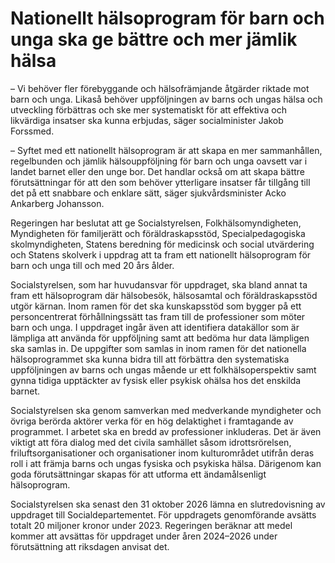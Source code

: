 # Nationellt hälsoprogram för barn och unga ska ge bättre och mer jämlik hälsa

– Vi behöver fler förebyggande och hälsofrämjande åtgärder riktade mot barn och unga. Likaså behöver uppföljningen av barns och ungas hälsa och utveckling förbättras och ske mer systematiskt för att effektiva och likvärdiga insatser ska kunna erbjudas, säger socialminister Jakob Forssmed.

– Syftet med ett nationellt hälsoprogram är att skapa en mer sammanhållen, regelbunden och jämlik hälsouppföljning för barn och unga oavsett var i landet barnet eller den unge bor. Det handlar också om att skapa bättre förutsättningar för att den som behöver ytterligare insatser får tillgång till det på ett snabbare och enklare sätt, säger sjukvårdsminister Acko Ankarberg Johansson.

Regeringen har beslutat att ge Socialstyrelsen, Folkhälsomyndigheten, Myndigheten för familjerätt och föräldraskapsstöd, Specialpedagogiska skolmyndigheten, Statens beredning för medicinsk och social utvärdering och Statens skolverk i uppdrag att ta fram ett nationellt hälsoprogram för barn och unga till och med 20 års ålder.

Socialstyrelsen, som har huvudansvar för uppdraget, ska bland annat ta fram ett hälsoprogram där hälsobesök, hälsosamtal och föräldraskapsstöd utgör kärnan. Inom ramen för det ska kunskapsstöd som bygger på ett personcentrerat förhållningssätt tas fram till de professioner som möter barn och unga. I uppdraget ingår även att identifiera datakällor som är lämpliga att använda för uppföljning samt att bedöma hur data lämpligen ska samlas in. De uppgifter som samlas in inom ramen för det nationella hälsoprogrammet ska kunna bidra till att förbättra den systematiska uppföljningen av barns och ungas mående ur ett folkhälsoperspektiv samt gynna tidiga upptäckter av fysisk eller psykisk ohälsa hos det enskilda barnet.

Socialstyrelsen ska genom samverkan med medverkande myndigheter och övriga berörda aktörer verka för en hög delaktighet i framtagande av programmet. I arbetet ska en bredd av professioner inkluderas. Det är även viktigt att föra dialog med det civila samhället såsom idrottsrörelsen, friluftsorganisationer och organisationer inom kulturområdet utifrån deras roll i att främja barns och ungas fysiska och psykiska hälsa. Därigenom kan goda förutsättningar skapas för att utforma ett ändamålsenligt hälsoprogram.

Socialstyrelsen ska senast den 31 oktober 2026 lämna en slutredovisning av uppdraget till Socialdepartementet. För uppdragets genomförande avsätts totalt 20 miljoner kronor under 2023\. Regeringen beräknar att medel kommer att avsättas för uppdraget under åren 2024–2026 under förutsättning att riksdagen anvisat det.
